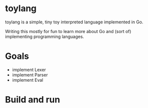 # toylang
toylang is a simple, tiny toy interpreted language implemented in Go.

Writing this mostly for fun to learn more about Go and (sort of) implementing programming languages.

# Goals
* implement Lexer
* implement Parser
* implement Eval
 
# Build and run

